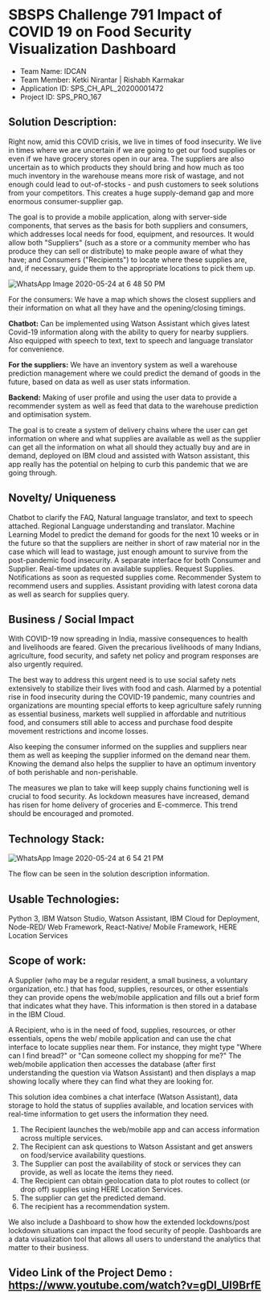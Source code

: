 # SBSPS Challenge 791 Impact of COVID 19 on Food Security Visualization Dashboard

* Team Name: IDCAN 
* Team Member: Ketki Nirantar | Rishabh Karmakar
* Application ID: SPS_CH_APL_20200001472
* Project ID: SPS_PRO_167

## Solution Description:

Right now, amid this COVID crisis, we live in times of food insecurity. We live in times where we are uncertain if we are going to get our food supplies or even if we have grocery stores open in our area. The suppliers are also uncertain as to which products they should bring and how much as too much inventory in the warehouse means more risk of wastage, and not enough could lead to out-of-stocks - and push customers to seek solutions from your competitors. This creates a huge supply-demand gap and more enormous consumer-supplier gap.

The goal is to provide a mobile application, along with server-side components, that serves as the basis for both suppliers and consumers, which addresses local needs for food, equipment, and resources. It would allow both "Suppliers" (such as a store or a community member who has produce they can sell or distribute) to make people aware of what they have; and Consumers ("Recipients") to locate where these supplies are, and, if necessary, guide them to the appropriate locations to pick them up.

![WhatsApp Image 2020-05-24 at 6 48 50 PM](https://user-images.githubusercontent.com/48029688/83050361-1820c600-a06a-11ea-8000-3f16d4de153c.jpeg)
 
For the consumers: We have a map which shows the closest suppliers and their information on what all they have and the opening/closing timings. 

**Chatbot:** Can be implemented using Watson Assistant which gives latest Covid-19 information along with the ability to query for nearby suppliers. Also equipped with speech to text, text to speech and language translator for convenience.

**For the suppliers:** We have an inventory system as well a warehouse prediction management where we could predict the demand of goods in the future, based on data as well as user stats information.

**Backend:** Making of user profile and using the user data to provide a recommender system as well as feed that data to the warehouse prediction and optimisation system.

The goal is to create a system of delivery chains where the user can get information on where and what supplies are available as well as the supplier can get all the information on what all should they actually buy and are in demand, deployed on IBM cloud and assisted with Watson assistant, this app really has the potential on helping to curb this pandemic that we are going through.

## Novelty/ Uniqueness

Chatbot to clarify the FAQ, Natural language translator, and text to speech attached.
Regional Language understanding and translator.
Machine Learning Model to predict the demand for goods for the next 10 weeks or in the future so that the suppliers are neither in short of raw material nor in the case which will lead to wastage, just enough amount to survive from the post-pandemic food insecurity.
A separate interface for both Consumer and Supplier.
Real-time updates on available supplies.
Request Supplies.
Notifications as soon as requested supplies come.
Recommender System to recommend users and supplies.
Assistant providing with latest corona data as well as search for supplies query.

## Business / Social Impact

With COVID-19 now spreading in India, massive consequences to health and livelihoods are feared. Given the precarious livelihoods of many Indians, agriculture, food security, and safety net policy and program responses are also urgently required. 

The best way to address this urgent need is to use social safety nets extensively to stabilize their lives with food and cash. Alarmed by a potential rise in food insecurity during the COVID-19 pandemic, many countries and organizations are mounting special efforts to keep agriculture safely running as essential business, markets well supplied in affordable and nutritious food, and consumers still able to access and purchase food despite movement restrictions and income losses.


Also keeping the consumer informed on the supplies and suppliers near them as well as keeping the supplier informed on the demand near them. Knowing the demand also helps the supplier to have an optimum inventory of both perishable and non-perishable.
 
The measures we plan to take will keep supply chains functioning well is crucial to food security. As lockdown measures have increased, demand has risen for home delivery of groceries and E-commerce. This trend should be encouraged and promoted. 

## Technology Stack:

![WhatsApp Image 2020-05-24 at 6 54 21 PM](https://user-images.githubusercontent.com/48029688/83050586-67ff8d00-a06a-11ea-82e8-76ce8db58590.jpeg)

The flow can be seen in the solution description information.

## Usable Technologies:

Python 3, IBM Watson Studio, Watson Assistant, IBM Cloud for Deployment, Node-RED/ Web Framework, React-Native/ Mobile Framework, HERE Location Services


## Scope of work:

A Supplier (who may be a regular resident, a small business, a voluntary organization, etc.) that has food, supplies, resources, or other essentials they can provide opens the web/mobile application and fills out a brief form that indicates what they have. This information is then stored in a database in the IBM Cloud.

A Recipient, who is in the need of food, supplies, resources, or other essentials, opens the web/ mobile application and can use the chat interface to locate supplies near them. For instance, they might type "Where can I find bread?" or "Can someone collect my shopping for me?" The web/mobile application then accesses the database (after first understanding the question via Watson Assistant) and then displays a map showing locally where they can find what they are looking for.

This solution idea combines a chat interface (Watson Assistant), data storage to hold the status of supplies available, and location services with real-time information to get users the information they need.

1.	The Recipient launches the web/mobile app and can access information across multiple services.
2.	The Recipient can ask questions to Watson Assistant and get answers on food/service availability questions.
3.	The Supplier can post the availability of stock or services they can provide, as well as locate the items they need.
4.	The Recipient can obtain geolocation data to plot routes to collect (or drop off) supplies using HERE Location Services.
5.	The supplier can get the predicted demand.
6.	The recipient has a recommendation system.

We also include a Dashboard to show how the extended lockdowns/post lockdown situations can impact the food security of people. Dashboards are a data visualization tool that allows all users to understand the analytics that matter to their business. 

## Video Link of the Project Demo : https://www.youtube.com/watch?v=gDl_Ul9BrfE


